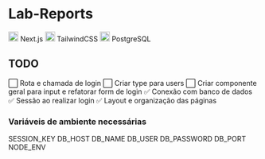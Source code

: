 # Lab-Reports


<img src="https://cdn.jsdelivr.net/gh/devicons/devicon@latest/icons/nextjs/nextjs-original.svg" width="20px" /> Next.js
<img src="https://cdn.jsdelivr.net/gh/devicons/devicon@latest/icons/tailwindcss/tailwindcss-original.svg" width="20px" /> TailwindCSS
<img src="https://cdn.jsdelivr.net/gh/devicons/devicon@latest/icons/postgresql/postgresql-plain.svg" width="20px" /> PostgreSQL

## TODO

⬜ Rota e chamada de login
⬜ Criar type para users
⬜ Criar componente geral para input e refatorar form de login
✅ Conexão com banco de dados
✅ Sessão ao realizar login
✅ Layout e organização das páginas

### Variáveis de ambiente necessárias

SESSION_KEY
DB_HOST
DB_NAME
DB_USER
DB_PASSWORD
DB_PORT
NODE_ENV